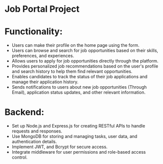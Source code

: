 <h1>Job Portal Project</h1>

<h1>Functionality:</h1>

* Users can make their profile on the home page using the form.<br>
* Users can browse and search for job opportunities based on their skills, preferences, and experiences.<br>
* Allows users to apply for job opportunities directly through the platform.<br>
* Provides personalized job recommendations based on the user's profile and search history to help them find relevant opportunities.<br>
* Enables candidates to track the status of their job applications and manage their application history.<br>
* Sends notifications to users about new job opportunities (Through Email), application status updates, and other relevant information.<br>

<h1>Backend:</h1>

* Set up Node.js and Express.js for creating RESTful APIs to handle requests and responses.
* Use MongoDB for storing and managing tasks, user data, and authentication details.
* Implement JWT, and Bcrypt for secure access.
* Integrate middleware for user permissions and role-based access control.
